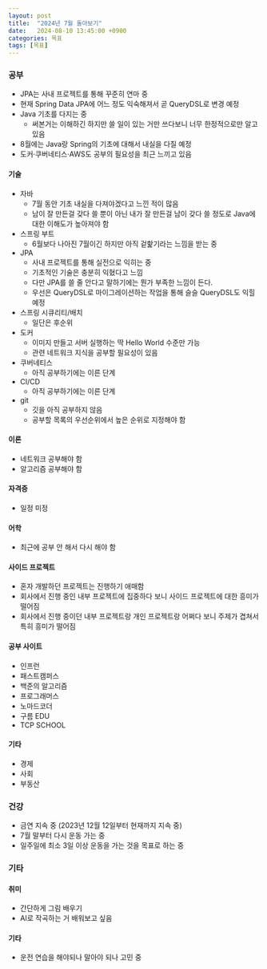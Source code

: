 ```yaml
---
layout: post
title:  "2024년 7월 돌아보기"
date:   2024-08-10 13:45:00 +0900
categories: 목표
tags: [목표]
---
```


### 공부

- JPA는 사내 프로젝트를 통해 꾸준히 연마 중
- 현재 Spring Data JPA에 어느 정도 익숙해져서 곧 QueryDSL로 변경 예정
- Java 기초를 다지는 중
    - 써본거는 이해하긴 하지만 쓸 일이 있는 거만 쓰다보니 너무 한정적으로만 알고 있음
- 8월에는 Java랑 Spring의 기초에 대해서 내실을 다질 예정
- 도커·쿠버네티스·AWS도 공부의 필요성을 최근 느끼고 있음

#### 기술

- 자바
    - 7월 동안 기초 내실을 다져야겠다고 느낀 적이 많음
    - 남이 잘 만든걸 갖다 쓸 뿐이 아닌 내가 잘 만든걸 남이 갖다 쓸 정도로 Java에 대한 이해도가 높아져야 함
- 스프링 부트
    - 6월보다 나아진 7월이긴 하지만 아직 겉핥기라는 느낌을 받는 중
- JPA
    - 사내 프로젝트를 통해 실전으로 익히는 중
    - 기초적인 기술은 충분히 익혔다고 느낌
    - 다만 JPA를 쓸 줄 안다고 말하기에는 뭔가 부족한 느낌이 든다.
    - 우선은 QueryDSL로 마이그레이션하는 작업을 통해 슬슬 QueryDSL도 익힐 예정
- 스프링 시큐리티/배치
    - 일단은 후순위
- 도커
    - 이미지 만들고 서버 실행하는 딱 Hello World 수준만 가능
    - 관련 네트워크 지식을 공부할 필요성이 있음
- 쿠버네티스
    - 아직 공부하기에는 이른 단계
- CI/CD
    - 아직 공부하기에는 이른 단계
- git
    - 깃을 아직 공부하지 않음
    - 공부할 목록의 우선순위에서 높은 순위로 지정해야 함

#### 이론

- 네트워크 공부해야 함
- 알고리즘 공부해야 함

#### 자격증

- 일정 미정

#### 어학

- 최근에 공부 안 해서 다시 해야 함

#### 사이드 프로젝트

- 혼자 개발하던 프로젝트는 진행하기 애매함
- 회사에서 진행 중인 내부 프로젝트에 집중하다 보니 사이드 프로젝트에 대한 흥미가 떨어짐
- 회사에서 진행 중이던 내부 프로젝트랑 개인 프로젝트랑 어쩌다 보니 주제가 겹쳐서 특히 흥미가 떨어짐

#### 공부 사이트

- 인프런
- 패스트캠퍼스
- 백준의 알고리즘
- 프로그래머스
- 노마드코더
- 구름 EDU
- TCP SCHOOL

#### 기타

- 경제
- 사회
- 부동산

### 건강

- 금연 지속 중 (2023년 12월 12일부터 현재까지 지속 중)
- 7월 말부터 다시 운동 가는 중
- 일주일에 최소 3일 이상 운동을 가는 것을 목표로 하는 중

### 기타

#### 취미

- 간단하게 그림 배우기
- AI로 작곡하는 거 배워보고 싶음

#### 기타

- 운전 연습을 해야되나 말아야 되나 고민 중